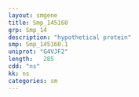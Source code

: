 ```yaml
---
layout: smgene
title: Smp_145160
grp: Smp_14
description: "hypothetical protein"
smp: Smp_145160.1
uniprot: "G4VJF2"
length:   285
cdd: "ns"
kk: ns
categories: sm
---
```

